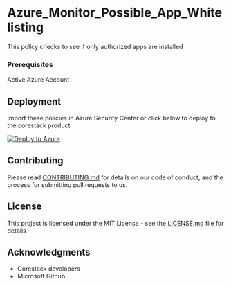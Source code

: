 
# Azure_Monitor_Possible_App_Whitelisting

This policy checks to see if only authorized apps are installed

### Prerequisites

Active Azure Account

## Deployment

Import these policies in Azure Security Center or click below to deploy to the corestack product 

[![Deploy to Azure](https://docs.corestack.io/wp-content/uploads/2019/09/deploy-to-corestack.svg)](http://sandbox.corestack.io/policy?repositories=github&external_redirect=true&name=Azure_Monitor_Possible_App_Whitelisting&engine_type=azure_policy&services=Azure&severity=medium&classification=Security&sub_classification=Application&url=https://github.com/corestacklabs/Policies.git&path=Azure/Azure_Policy/Azure_Monitor_Possible_App_Whitelisting&recommendation_name=Azure_Monitor_Possible_App_Whitelisting#/tenant)

## Contributing

Please read [CONTRIBUTING.md](https://gist.github.com/karthick-kk/30e4fd3f279492b4f040d5cd569d21d0) for details on our code of conduct, and the process for submitting pull requests to us.

## License

This project is licensed under the MIT License - see the [LICENSE.md](LICENSE.md) file for details

## Acknowledgments

* Corestack developers
* Microsoft Github

